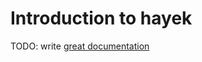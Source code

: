 # Introduction to hayek

TODO: write [great documentation](http://jacobian.org/writing/what-to-write/)
